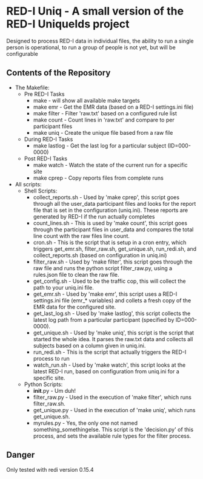 # RED-I Uniq - A small version of the RED-I UniqueIds project
Designed to process RED-I data in individual files, the ability to run a single
person is operational, to run a group of people is not yet, but will be configurable

## Contents of the Repository
* The Makefile:
	* Pre RED-I Tasks
		* make - will show all available make targets
		* make emr - Get the EMR data (based on a RED-I settings.ini file)
		* make filter - Filter 'raw.txt' based on a configured rule list
		* make count - Count lines in 'raw.txt' and compare to per participant files
		* make uniq - Create the unique file based from a raw file
	* During RED-I Tasks
		* make lastlog - Get the last log for a particular subject (ID=000-0000)
	* Post RED-I Tasks
		* make watch - Watch the state of the current run for a specific site
		* make cprep - Copy reports files from complete runs
* All scripts:
	* Shell Scripts:
		* collect_reports.sh - Used by 'make cprep', this script goes through all the user_data participant files and looks for the report file that is set in the configuration (uniq.ini). These reports are generated by RED-I if the run actually completes
		* count_lines.sh - This is used by 'make count', this script goes through the participant files in user_data and compares the total line count with the raw files line count.
		* cron.sh - This is the script that is setup in a cron entry, which triggers get_emr.sh, filter_raw.sh, get_unique.sh, run_redi.sh, and collect_reports.sh (based on configuration in uniq.ini)
		* filter_raw.sh - Used by 'make filter', this script goes through the raw file and runs the python script filter_raw.py, using a rules.json file to clean the raw file.
		* get_config.sh - Used to be the traffic cop, this will collect the path to your uniq.ini file.
		* get_emr.sh - Used by 'make emr', this script uses a RED-I settings.ini file (emr_* variables) and collets a fresh copy of the EMR data for the configured site.
		* get_last_log.sh - Used by 'make lastlog', this script collects the latest log path from a particular participant (specified by ID=000-0000).
		* get_unique.sh - Used by 'make uniq', this script is the script that started the whole idea. It parses the raw.txt data and collects all subjects based on a column given in uniq.ini.
		* run_redi.sh - This is the script that actually triggers the RED-I process to run
		* watch_run.sh - Used by 'make watch', this script looks at the latest RED-I run, based on configuration from uniq.ini for a specific site.
	* Python Scripts:
		* __init__.py - Um duh!
		* filter_raw.py - Used in the execution of 'make filter', which runs filter_raw.sh.
		* get_unique.py - Used in the execution of 'make uniq', which runs get_unique.sh.
		* myrules.py - Yes, the only one not named something_somethingelse. This script is the 'decision.py' of this process, and sets the available rule types for the filter process.
## Danger
Only tested with redi version 0.15.4
